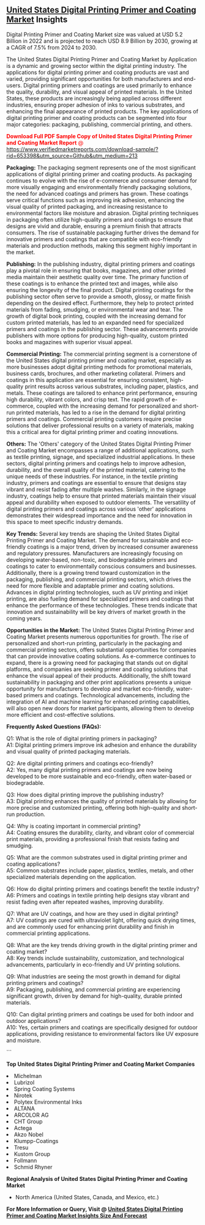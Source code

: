 <h2><a href="https://www.verifiedmarketreports.com/download-sample/?rid=653398&amp;utm_source=Github&amp;utm_medium=213" target="_blank">United States Digital Printing Primer and Coating Market</a> Insights</h2><p>Digital Printing Primer and Coating Market size was valued at USD 5.2 Billion in 2022 and is projected to reach USD 8.9 Billion by 2030, growing at a CAGR of 7.5% from 2024 to 2030.</p><p><p>The United States Digital Printing Primer and Coating Market by Application is a dynamic and growing sector within the digital printing industry. The applications for digital printing primer and coating products are vast and varied, providing significant opportunities for both manufacturers and end-users. Digital printing primers and coatings are used primarily to enhance the quality, durability, and visual appeal of printed materials. In the United States, these products are increasingly being applied across different industries, ensuring proper adhesion of inks to various substrates, and enhancing the final appearance of printed products. The key applications of digital printing primer and coating products can be segmented into four major categories: packaging, publishing, commercial printing, and others. <p><span class=""><span style="color: #ff0000;"><strong>Download Full PDF Sample Copy of United States Digital Printing Primer and Coating Market Report</strong> @ </span><a href="https://www.verifiedmarketreports.com/download-sample/?rid=653398&amp;utm_source=Github&amp;utm_medium=213" target="_blank">https://www.verifiedmarketreports.com/download-sample/?rid=653398&amp;utm_source=Github&amp;utm_medium=213</a></span></p></p><p><strong>Packaging:</strong> The packaging segment represents one of the most significant applications of digital printing primer and coating products. As packaging continues to evolve with the rise of e-commerce and consumer demand for more visually engaging and environmentally friendly packaging solutions, the need for advanced coatings and primers has grown. These coatings serve critical functions such as improving ink adhesion, enhancing the visual quality of printed packaging, and increasing resistance to environmental factors like moisture and abrasion. Digital printing techniques in packaging often utilize high-quality primers and coatings to ensure that designs are vivid and durable, ensuring a premium finish that attracts consumers. The rise of sustainable packaging further drives the demand for innovative primers and coatings that are compatible with eco-friendly materials and production methods, making this segment highly important in the market.<p><strong>Publishing:</strong> In the publishing industry, digital printing primers and coatings play a pivotal role in ensuring that books, magazines, and other printed media maintain their aesthetic quality over time. The primary function of these coatings is to enhance the printed text and images, while also ensuring the longevity of the final product. Digital printing coatings for the publishing sector often serve to provide a smooth, glossy, or matte finish depending on the desired effect. Furthermore, they help to protect printed materials from fading, smudging, or environmental wear and tear. The growth of digital book printing, coupled with the increasing demand for custom printed materials, has led to an expanded need for specialized primers and coatings in the publishing sector. These advancements provide publishers with more options for producing high-quality, custom printed books and magazines with superior visual appeal.<p><strong>Commercial Printing:</strong> The commercial printing segment is a cornerstone of the United States digital printing primer and coating market, especially as more businesses adopt digital printing methods for promotional materials, business cards, brochures, and other marketing collateral. Primers and coatings in this application are essential for ensuring consistent, high-quality print results across various substrates, including paper, plastics, and metals. These coatings are tailored to enhance print performance, ensuring high durability, vibrant colors, and crisp text. The rapid growth of e-commerce, coupled with the increasing demand for personalized and short-run printed materials, has led to a rise in the demand for digital printing primers and coatings. Commercial printing customers require precise solutions that deliver professional results on a variety of materials, making this a critical area for digital printing primer and coating innovations.<p><strong>Others:</strong> The 'Others' category of the United States Digital Printing Primer and Coating Market encompasses a range of additional applications, such as textile printing, signage, and specialized industrial applications. In these sectors, digital printing primers and coatings help to improve adhesion, durability, and the overall quality of the printed material, catering to the unique needs of these industries. For instance, in the textile printing industry, primers and coatings are essential to ensure that designs stay vibrant and resist fading after multiple washes. Similarly, in the signage industry, coatings help to ensure that printed materials maintain their visual appeal and durability when exposed to outdoor elements. The versatility of digital printing primers and coatings across various 'other' applications demonstrates their widespread importance and the need for innovation in this space to meet specific industry demands.<p><strong>Key Trends:</strong> Several key trends are shaping the United States Digital Printing Primer and Coating Market. The demand for sustainable and eco-friendly coatings is a major trend, driven by increased consumer awareness and regulatory pressures. Manufacturers are increasingly focusing on developing water-based, non-toxic, and biodegradable primers and coatings to cater to environmentally conscious consumers and businesses. Additionally, there is a growing trend toward customization in the packaging, publishing, and commercial printing sectors, which drives the need for more flexible and adaptable primer and coating solutions. Advances in digital printing technologies, such as UV printing and inkjet printing, are also fueling demand for specialized primers and coatings that enhance the performance of these technologies. These trends indicate that innovation and sustainability will be key drivers of market growth in the coming years.<p><strong>Opportunities in the Market:</strong> The United States Digital Printing Primer and Coating Market presents numerous opportunities for growth. The rise of personalized and short-run printing, particularly in the packaging and commercial printing sectors, offers substantial opportunities for companies that can provide innovative coating solutions. As e-commerce continues to expand, there is a growing need for packaging that stands out on digital platforms, and companies are seeking primer and coating solutions that enhance the visual appeal of their products. Additionally, the shift toward sustainability in packaging and other print applications presents a unique opportunity for manufacturers to develop and market eco-friendly, water-based primers and coatings. Technological advancements, including the integration of AI and machine learning for enhanced printing capabilities, will also open new doors for market participants, allowing them to develop more efficient and cost-effective solutions.<p><strong>Frequently Asked Questions (FAQs):</strong></p><p>Q1: What is the role of digital printing primers in packaging? <br> A1: Digital printing primers improve ink adhesion and enhance the durability and visual quality of printed packaging materials.</p><p>Q2: Are digital printing primers and coatings eco-friendly? <br> A2: Yes, many digital printing primers and coatings are now being developed to be more sustainable and eco-friendly, often water-based or biodegradable.</p><p>Q3: How does digital printing improve the publishing industry? <br> A3: Digital printing enhances the quality of printed materials by allowing for more precise and customized printing, offering both high-quality and short-run production.</p><p>Q4: Why is coating important in commercial printing? <br> A4: Coating ensures the durability, clarity, and vibrant color of commercial print materials, providing a professional finish that resists fading and smudging.</p><p>Q5: What are the common substrates used in digital printing primer and coating applications? <br> A5: Common substrates include paper, plastics, textiles, metals, and other specialized materials depending on the application.</p><p>Q6: How do digital printing primers and coatings benefit the textile industry? <br> A6: Primers and coatings in textile printing help designs stay vibrant and resist fading even after repeated washes, improving durability.</p><p>Q7: What are UV coatings, and how are they used in digital printing? <br> A7: UV coatings are cured with ultraviolet light, offering quick drying times, and are commonly used for enhancing print durability and finish in commercial printing applications.</p><p>Q8: What are the key trends driving growth in the digital printing primer and coating market? <br> A8: Key trends include sustainability, customization, and technological advancements, particularly in eco-friendly and UV printing solutions.</p><p>Q9: What industries are seeing the most growth in demand for digital printing primers and coatings? <br> A9: Packaging, publishing, and commercial printing are experiencing significant growth, driven by demand for high-quality, durable printed materials.</p><p>Q10: Can digital printing primers and coatings be used for both indoor and outdoor applications? <br> A10: Yes, certain primers and coatings are specifically designed for outdoor applications, providing resistance to environmental factors like UV exposure and moisture.</p>```</p><p><strong>Top United States Digital Printing Primer and Coating Market Companies</strong></p><div data-test-id=""><p><li>Michelman</li><li> Lubrizol</li><li> Spring Coating Systems</li><li> Nirotek</li><li> Polytex Environmental Inks</li><li> ALTANA</li><li> ARCOLOR AG</li><li> CHT Group</li><li> Actega</li><li> Akzo Nobel</li><li> Klumpp-Coatings</li><li> Tresu</li><li> Kustom Group</li><li> Follmann</li><li> Schmid Rhyner</li></p><div><strong>Regional Analysis of&nbsp;United States Digital Printing Primer and Coating Market</strong></div><ul><li dir="ltr"><p dir="ltr">North America&nbsp;(United States, Canada, and Mexico, etc.)</p></li></ul><p><strong>For More Information or Query, Visit @&nbsp;</strong><strong><a href="https://www.verifiedmarketreports.com/product/digital-printing-primer-and-coating-market/?utm_source=Github&amp;utm_medium=213" target="_blank">United States Digital Printing Primer and Coating Market Insights Size And Forecast</a></strong></p></div>
